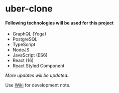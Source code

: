 # uber-clone

#### Following technologies will be used for this project
* GraphQL (Yoga)
* PostgreSQL
* TypeScript
* NodeJS 
* JavaScript (ES6)
* React (16)
* React Styled Component

_More updates will be updated.._

Use [Wiki](https://github.com/junlee91/uber/wiki) for development note.